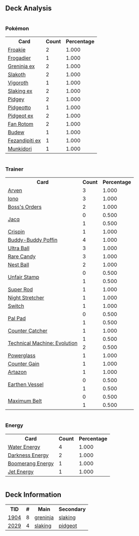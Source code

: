 
## Deck Analysis

<div style="display: flex; flex-wrap: wrap;">
<div style="flex: 1; margin-right: 10px;">
<h3>Pokémon</h3><table><tr><th>Card</th><th>Count</th><th>Percentage</th></tr><tr><td rowspan='1'><a href='https://limitlesstcg.com/cards/OBF/56'>Froakie</a></td><td>2</td><td>1.000</td></tr><tr><td rowspan='1'><a href='https://limitlesstcg.com/cards/TWM/57'>Frogadier</a></td><td>1</td><td>1.000</td></tr><tr><td rowspan='1'><a href='https://limitlesstcg.com/cards/TWM/106'>Greninja ex</a></td><td>2</td><td>1.000</td></tr><tr><td rowspan='1'><a href='https://limitlesstcg.com/cards/PAL/160'>Slakoth</a></td><td>2</td><td>1.000</td></tr><tr><td rowspan='1'><a href='https://limitlesstcg.com/cards/PAL/161'>Vigoroth</a></td><td>1</td><td>1.000</td></tr><tr><td rowspan='1'><a href='https://limitlesstcg.com/cards/SSP/147'>Slaking ex</a></td><td>2</td><td>1.000</td></tr><tr><td rowspan='1'><a href='https://limitlesstcg.com/cards/OBF/162'>Pidgey</a></td><td>2</td><td>1.000</td></tr><tr><td rowspan='1'><a href='https://limitlesstcg.com/cards/MEW/17'>Pidgeotto</a></td><td>1</td><td>1.000</td></tr><tr><td rowspan='1'><a href='https://limitlesstcg.com/cards/OBF/164'>Pidgeot ex</a></td><td>2</td><td>1.000</td></tr><tr><td rowspan='1'><a href='https://limitlesstcg.com/cards/SCR/118'>Fan Rotom</a></td><td>2</td><td>1.000</td></tr><tr><td rowspan='1'><a href='https://limitlesstcg.com/cards/PRE/4'>Budew</a></td><td>1</td><td>1.000</td></tr><tr><td rowspan='1'><a href='https://limitlesstcg.com/cards/SFA/38'>Fezandipiti ex</a></td><td>1</td><td>1.000</td></tr><tr><td rowspan='1'><a href='https://limitlesstcg.com/cards/TWM/95'>Munkidori</a></td><td>1</td><td>1.000</td></tr></table>
</div><div style='flex: 1; margin-right: 10px;'><h3>Trainer</h3><table><tr><th>Card</th><th>Count</th><th>Percentage</th></tr><tr><td rowspan='1'><a href='https://limitlesstcg.com/cards/OBF/186'>Arven</a></td><td>3</td><td>1.000</td></tr><tr><td rowspan='1'><a href='https://limitlesstcg.com/cards/PAL/185'>Iono</a></td><td>3</td><td>1.000</td></tr><tr><td rowspan='1'><a href='https://limitlesstcg.com/cards/PAL/172'>Boss's Orders</a></td><td>2</td><td>1.000</td></tr><tr><td rowspan='2'><a href='https://limitlesstcg.com/cards/SVI/175'>Jacq</a></td><td>0</td><td>0.500</td></tr><tr><td>1</td><td>0.500</td></tr><tr><td rowspan='1'><a href='https://limitlesstcg.com/cards/SCR/133'>Crispin</a></td><td>1</td><td>1.000</td></tr><tr><td rowspan='1'><a href='https://limitlesstcg.com/cards/TEF/144'>Buddy-Buddy Poffin</a></td><td>4</td><td>1.000</td></tr><tr><td rowspan='1'><a href='https://limitlesstcg.com/cards/SVI/196'>Ultra Ball</a></td><td>3</td><td>1.000</td></tr><tr><td rowspan='1'><a href='https://limitlesstcg.com/cards/SVI/191'>Rare Candy</a></td><td>3</td><td>1.000</td></tr><tr><td rowspan='1'><a href='https://limitlesstcg.com/cards/SVI/181'>Nest Ball</a></td><td>2</td><td>1.000</td></tr><tr><td rowspan='2'><a href='https://limitlesstcg.com/cards/TWM/165'>Unfair Stamp</a></td><td>0</td><td>0.500</td></tr><tr><td>1</td><td>0.500</td></tr><tr><td rowspan='1'><a href='https://limitlesstcg.com/cards/PAL/188'>Super Rod</a></td><td>1</td><td>1.000</td></tr><tr><td rowspan='1'><a href='https://limitlesstcg.com/cards/SFA/61'>Night Stretcher</a></td><td>1</td><td>1.000</td></tr><tr><td rowspan='1'><a href='https://limitlesstcg.com/cards/SVI/194'>Switch</a></td><td>1</td><td>1.000</td></tr><tr><td rowspan='2'><a href='https://limitlesstcg.com/cards/SVI/182'>Pal Pad</a></td><td>0</td><td>0.500</td></tr><tr><td>1</td><td>0.500</td></tr><tr><td rowspan='1'><a href='https://limitlesstcg.com/cards/PAR/160'>Counter Catcher</a></td><td>1</td><td>1.000</td></tr><tr><td rowspan='2'><a href='https://limitlesstcg.com/cards/PAR/178'>Technical Machine: Evolution</a></td><td>1</td><td>0.500</td></tr><tr><td>2</td><td>0.500</td></tr><tr><td rowspan='1'><a href='https://limitlesstcg.com/cards/SFA/63'>Powerglass</a></td><td>1</td><td>1.000</td></tr><tr><td rowspan='1'><a href='https://limitlesstcg.com/cards/SSP/169'>Counter Gain</a></td><td>1</td><td>1.000</td></tr><tr><td rowspan='1'><a href='https://limitlesstcg.com/cards/PAL/171'>Artazon</a></td><td>1</td><td>1.000</td></tr><tr><td rowspan='2'><a href='https://limitlesstcg.com/cards/PAR/163'>Earthen Vessel</a></td><td>0</td><td>0.500</td></tr><tr><td>1</td><td>0.500</td></tr><tr><td rowspan='2'><a href='https://limitlesstcg.com/cards/TEF/154'>Maximum Belt</a></td><td>0</td><td>0.500</td></tr><tr><td>1</td><td>0.500</td></tr></table>
</div><div style='flex: 1; margin-right: 10px;'><h3>Energy</h3><table><tr><th>Card</th><th>Count</th><th>Percentage</th></tr><tr><td rowspan='1'><a href='https://limitlesstcg.com/cards/SVE/11'>Water Energy</a></td><td>4</td><td>1.000</td></tr><tr><td rowspan='1'><a href='https://limitlesstcg.com/cards/SVE/15'>Darkness Energy</a></td><td>2</td><td>1.000</td></tr><tr><td rowspan='1'><a href='https://limitlesstcg.com/cards/TWM/166'>Boomerang Energy</a></td><td>1</td><td>1.000</td></tr><tr><td rowspan='1'><a href='https://limitlesstcg.com/cards/PAL/190'>Jet Energy</a></td><td>1</td><td>1.000</td></tr></table>
</div></div>

## Deck Information

<table>
<tr><th>TID</th><th>#</th><th>Main</th><th>Secondary</th></tr>
<tr><td><a href='https://limitlesstcg.com/tournaments/jp/1904'>1904</a></td><td>8</td><td><a href='https://limitlesstcg.com/decks/list/jp/28300'>greninja</a></td><td><a href='https://limitlesstcg.com/decks/list/jp/28300'>slaking</a></td></tr><tr><td><a href='https://limitlesstcg.com/tournaments/jp/2029'>2029</a></td><td>4</td><td><a href='https://limitlesstcg.com/decks/list/jp/30281'>slaking</a></td><td><a href='https://limitlesstcg.com/decks/list/jp/30281'>pidgeot</a></td></tr></table>